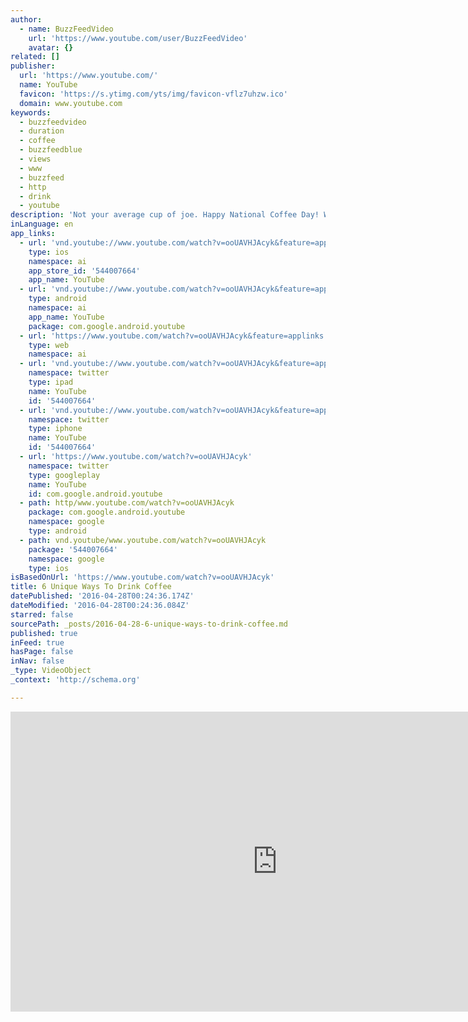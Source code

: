 ```yaml
---
author:
  - name: BuzzFeedVideo
    url: 'https://www.youtube.com/user/BuzzFeedVideo'
    avatar: {}
related: []
publisher:
  url: 'https://www.youtube.com/'
  name: YouTube
  favicon: 'https://s.ytimg.com/yts/img/favicon-vflz7uhzw.ico'
  domain: www.youtube.com
keywords:
  - buzzfeedvideo
  - duration
  - coffee
  - buzzfeedblue
  - views
  - www
  - buzzfeed
  - http
  - drink
  - youtube
description: 'Not your average cup of joe. Happy National Coffee Day! What is your favorite way to drink coffee? Check out more awesome videos at BuzzFeedVideo! http://bit.ly/YTbuzzfeedvideo MUSIC Keep The Streets Safe Licensed via Warner Chappell Production Music Inc. SFX provided by Audioblocks.'
inLanguage: en
app_links:
  - url: 'vnd.youtube://www.youtube.com/watch?v=ooUAVHJAcyk&feature=applinks'
    type: ios
    namespace: ai
    app_store_id: '544007664'
    app_name: YouTube
  - url: 'vnd.youtube://www.youtube.com/watch?v=ooUAVHJAcyk&feature=applinks'
    type: android
    namespace: ai
    app_name: YouTube
    package: com.google.android.youtube
  - url: 'https://www.youtube.com/watch?v=ooUAVHJAcyk&feature=applinks'
    type: web
    namespace: ai
  - url: 'vnd.youtube://www.youtube.com/watch?v=ooUAVHJAcyk&feature=applinks'
    namespace: twitter
    type: ipad
    name: YouTube
    id: '544007664'
  - url: 'vnd.youtube://www.youtube.com/watch?v=ooUAVHJAcyk&feature=applinks'
    namespace: twitter
    type: iphone
    name: YouTube
    id: '544007664'
  - url: 'https://www.youtube.com/watch?v=ooUAVHJAcyk'
    namespace: twitter
    type: googleplay
    name: YouTube
    id: com.google.android.youtube
  - path: http/www.youtube.com/watch?v=ooUAVHJAcyk
    package: com.google.android.youtube
    namespace: google
    type: android
  - path: vnd.youtube/www.youtube.com/watch?v=ooUAVHJAcyk
    package: '544007664'
    namespace: google
    type: ios
isBasedOnUrl: 'https://www.youtube.com/watch?v=ooUAVHJAcyk'
title: 6 Unique Ways To Drink Coffee
datePublished: '2016-04-28T00:24:36.174Z'
dateModified: '2016-04-28T00:24:36.084Z'
starred: false
sourcePath: _posts/2016-04-28-6-unique-ways-to-drink-coffee.md
published: true
inFeed: true
hasPage: false
inNav: false
_type: VideoObject
_context: 'http://schema.org'

---
```

<iframe src="https://cdn.embedly.com/widgets/media.html?src=https%3A%2F%2Fwww.youtube.com%2Fembed%2FooUAVHJAcyk%3Ffeature%3Doembed&amp;url=https%3A%2F%2Fwww.youtube.com%2Fwatch%3Fv%3DooUAVHJAcyk&amp;image=https%3A%2F%2Fi.ytimg.com%2Fvi%2FooUAVHJAcyk%2Fhqdefault.jpg&amp;key=b7d04c9b404c499eba89ee7072e1c4f7&amp;type=text%2Fhtml&amp;schema=youtube" width="854" height="480" scrolling="no" frameborder="0" allowfullscreen="" style=""></iframe>